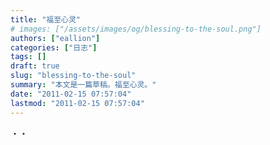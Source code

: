 ```yaml
---
title: "福至心灵"
# images: ["/assets/images/og/blessing-to-the-soul.png"]
authors: ["eallion"]
categories: ["日志"]
tags: []
draft: true
slug: "blessing-to-the-soul"
summary: "本文是一篇草稿。福至心灵。"
date: "2011-02-15 07:57:04"
lastmod: "2011-02-15 07:57:04"
---
```


・・
